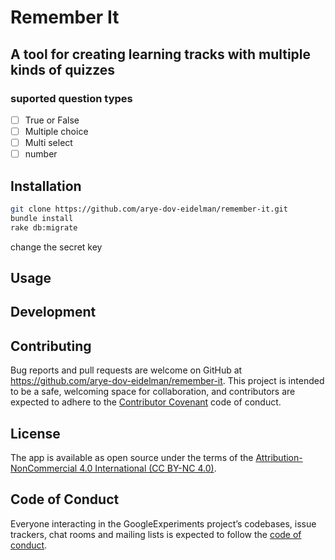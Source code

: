 # Remember It

## A tool for creating learning tracks with multiple kinds of quizzes

### suported question types

- [ ] True or False
- [ ] Multiple choice
- [ ] Multi select
- [ ] number

## Installation

```bash
git clone https://github.com/arye-dov-eidelman/remember-it.git
bundle install
rake db:migrate
```

change the secret key

## Usage

## Development

## Contributing

Bug reports and pull requests are welcome on GitHub at <https://github.com/arye-dov-eidelman/remember-it>. This project is intended to be a safe, welcoming space for collaboration, and contributors are expected to adhere to the [Contributor Covenant](http://contributor-covenant.org) code of conduct.

## License

The app is available as open source under the terms of the [Attribution-NonCommercial 4.0 International (CC BY-NC 4.0)](https://creativecommons.org/licenses/by-nc/4.0/).

## Code of Conduct

Everyone interacting in the GoogleExperiments project’s codebases, issue trackers, chat rooms and mailing lists is expected to follow the [code of conduct](https://github.com/arye-dov-eidelman/remember-it/blob/master/CODE_OF_CONDUCT.md).